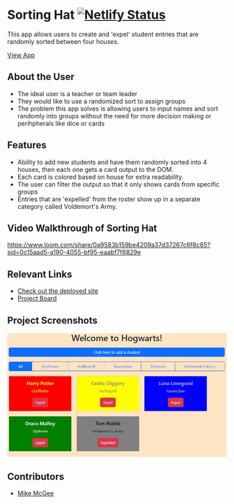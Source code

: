 # Sorting Hat  [![Netlify Status](https://api.netlify.com/api/v1/badges/df0c1c9a-e294-49fa-8fa4-193599d9bf8a/deploy-status)](https://app.netlify.com/sites/mcgee-sorting-hat/deploys)

This app allows users to create and 'expel' student entries that are randomly sorted between four houses.

[View App](https://mcgee-sorting-hat.netlify.app/)

## About the User 
- The ideal user is a teacher or team leader
- They would like to use a randomized sort to assign groups
- The problem this app solves is allowing users to input names and sort randomly into groups without the need for more decision making or perihpherals like dice or cards

## Features 
- Ability to add new students and have them randomly sorted into 4 houses, then each one gets a card output to the DOM.
- Each card is colored based on house for extra readability.
- The user can filter the output so that it only shows cards from specific groups
- Entries that are 'expelled' from the roster show up in a separate category called Voldemort's Army.

## Video Walkthrough of Sorting Hat
https://www.loom.com/share/0a9583b159be4209a37d37267c6f8c85?sid=0c15aad5-a190-4055-bf95-eaabf7f6829e

## Relevant Links 
- [Check out the deployed site](https://mcgee-sorting-hat.netlify.app/)
- [Project Board](https://github.com/users/mikemcgee92/projects/1)

## Project Screenshots 
<img width="1148" alt="Example" src="example.jpg">

## Contributors
- [Mike McGee](https://github.com/mikemcgee92)
